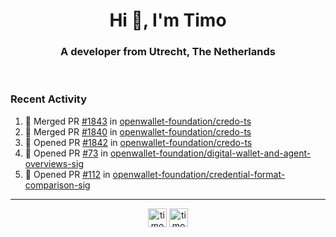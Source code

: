 <h1 align="center">Hi 👋, I'm Timo</h1>
<h3 align="center">A developer from Utrecht, The Netherlands</h3>
<br/>
<!-- https://github.com/rahuldkjain/github-profile-readme-generator --!>

<!--  <p align="left"><img src="https://github-readme-stats.vercel.app/api?username=timoglastra&show_icons=true&count_private=true&" alt="timoglastra" /></p> --!>

<!--
Github language stats
<p align="left"><img src="https://github-readme-stats.vercel.app/api/top-langs/?username=timoglastra&layout=compact" alt="timoglastra" /><p>
-->

<!-- Codestats language stats -->
<!-- <p align="left"><img src="https://codestats-readme.vercel.app/api/top-langs/?username=timoglastra&layout=compact&language_count=12" alt="timoglastra" /><p>    --!>
  
<h3>Recent Activity</h3>

<!--START_SECTION:activity-->
1. 🎉 Merged PR [#1843](https://github.com/openwallet-foundation/credo-ts/pull/1843) in [openwallet-foundation/credo-ts](https://github.com/openwallet-foundation/credo-ts)
2. 🎉 Merged PR [#1840](https://github.com/openwallet-foundation/credo-ts/pull/1840) in [openwallet-foundation/credo-ts](https://github.com/openwallet-foundation/credo-ts)
3. 💪 Opened PR [#1842](https://github.com/openwallet-foundation/credo-ts/pull/1842) in [openwallet-foundation/credo-ts](https://github.com/openwallet-foundation/credo-ts)
4. 💪 Opened PR [#73](https://github.com/openwallet-foundation/digital-wallet-and-agent-overviews-sig/pull/73) in [openwallet-foundation/digital-wallet-and-agent-overviews-sig](https://github.com/openwallet-foundation/digital-wallet-and-agent-overviews-sig)
5. 💪 Opened PR [#112](https://github.com/openwallet-foundation/credential-format-comparison-sig/pull/112) in [openwallet-foundation/credential-format-comparison-sig](https://github.com/openwallet-foundation/credential-format-comparison-sig)
<!--END_SECTION:activity-->

---

<p align="center">
<a href="https://twitter.com/timoglastra" target="blank"><img align="center" src="https://cdn.jsdelivr.net/npm/simple-icons@3.0.1/icons/twitter.svg" alt="timoglastra" height="30" width="30" /></a>
<a href="https://linkedin.com/in/timoglastra" target="blank"><img align="center" src="https://cdn.jsdelivr.net/npm/simple-icons@3.0.1/icons/linkedin.svg" alt="timoglastra" height="30" width="30" /></a>
</p>



